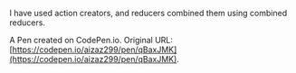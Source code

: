 I have used action creators, and reducers combined them using combined reducers.

A Pen created on CodePen.io. Original URL: [https://codepen.io/aizaz299/pen/qBaxJMK](https://codepen.io/aizaz299/pen/qBaxJMK).


